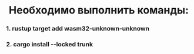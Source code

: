 <h1 align="center">Необходимо выполнить команды:</h1>
<h3>1. rustup target add wasm32-unknown-unknown</h3>
<h3>2. cargo install --locked trunk</h3>